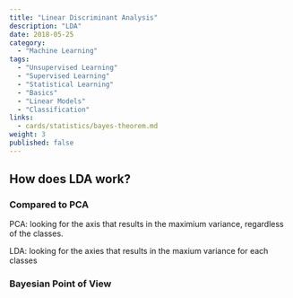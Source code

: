 ```yaml
---
title: "Linear Discriminant Analysis"
description: "LDA"
date: 2018-05-25
category:
  - "Machine Learning"
tags:
  - "Unsupervised Learning"
  - "Supervised Learning"
  - "Statistical Learning"
  - "Basics"
  - "Linear Models"
  - "Classification"
links:
  - cards/statistics/bayes-theorem.md
weight: 3
published: false
---
```


## How does LDA work?

### Compared to PCA

PCA: looking for the axis that results in the maximium variance, regardless of the classes.

LDA:  looking for the axies that results in the maxium variance for each classes

### Bayesian Point of View